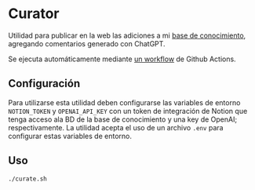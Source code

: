 # Curator

Utilidad para publicar en la web las adiciones a mi
[base de conocimiento](https://iyaki.notion.site/066daa9a7abb4c029724323209c85ca6?v=f16c7868e62b44bc8d974d6bc2cc8594&pvs=4), agregando comentarios generado con
ChatGPT.

Se ejecuta automáticamente mediante [un workflow](../.github/workflows/content_curator.yml)
de Github Actions.

## Configuración

Para utilizarse esta utilidad deben configurarse las variables de entorno
`NOTION_TOKEN` y `OPENAI_API_KEY` con un token de integración de Notion que
tenga acceso ala BD de la base de conocimiento y una key de OpenAI; respectivamente.
La utilidad acepta el uso de un archivo `.env` para configurar estas variables
de entorno.

## Uso

```shell
./curate.sh
```

